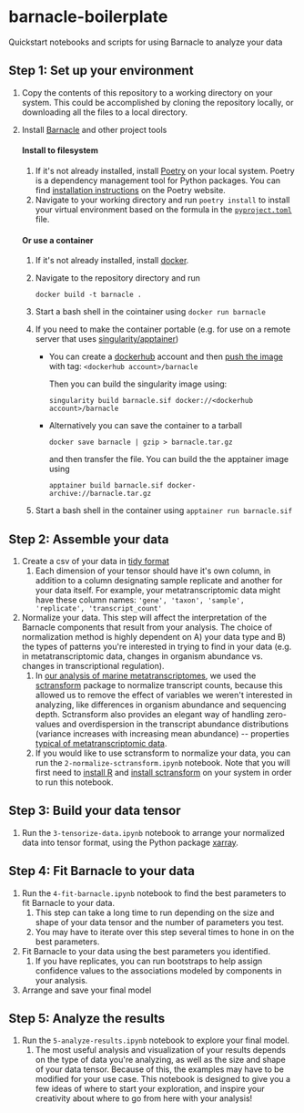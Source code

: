 # barnacle-boilerplate
Quickstart notebooks and scripts for using Barnacle to analyze your data

## Step 1: Set up your environment
1. Copy the contents of this repository to a working directory on your system. This could be accomplished by cloning the repository locally, or downloading all the files to a local directory.
1. Install [Barnacle](https://github.com/blasks/barnacle) and other project tools

    #### Install to filesystem

    1. If it's not already installed, install [Poetry](https://python-poetry.org/) on your local system. Poetry is a dependency management tool for Python packages. You can find [installation instructions](https://python-poetry.org/docs/#installation) on the Poetry website.
    1. Navigate to your working directory and run `poetry install` to install your virtual environment based on the formula in the [`pyproject.toml`](https://github.com/blasks/barnacle-boilerplate/blob/main/pyproject.toml) file.

    #### Or use a container

    1. If it's not already installed, install [docker](https://www.docker.com/get-started/). 
    
    1. Navigate to the repository directory and run
    
        ```docker build -t barnacle .```

    1. Start a bash shell in the cointainer using `docker run barnacle`
    
    1. If you need to make the container portable (e.g. for use on a remote server that uses [singularity/apptainer](https://apptainer.org/docs/user/main/introduction.html)) 
    
        - You can create a [dockerhub](https://app.docker.com/) account and then [push the image](https://docs.docker.com/docker-hub/quickstart/) with tag: `<dockerhub account>/barnacle`

            Then you can build the singularity image using: 

            ```singularity build barnacle.sif docker://<dockerhub account>/barnacle```

        - Alternatively you can save the container to a tarball

            ```docker save barnacle | gzip > barnacle.tar.gz```

            and then transfer the file. You can build the the apptainer image using

            ```apptainer build barnacle.sif docker-archive://barnacle.tar.gz``` 
    
    1. Start a bash shell in the container using `apptainer run barnacle.sif`



## Step 2: Assemble your data
1. Create a csv of your data in [tidy format](https://tidyr.tidyverse.org/articles/tidy-data.html)
    1. Each dimension of your tensor should have it's own column, in addition to a column designating sample replicate and another for your data itself. For example, your metatranscriptomic data might have these column names: `'gene', 'taxon', 'sample', 'replicate', 'transcript_count'`
1. Normalize your data. This step will affect the interpretation of the Barnacle components that result from your analysis. The choice of normalization method is highly dependent on A) your data type and B) the types of patterns you're interested in trying to find in your data (e.g. in metatranscriptomic data, changes in organism abundance vs. changes in transcriptional regulation).
    1. In [our analysis of marine metatranscriptomes](https://doi.org/10.1101/2024.07.15.603627), we used the [sctransform](https://satijalab.org/seurat/articles/sctransform_vignette) package to normalize transcript counts, because this allowed us to remove the effect of variables we weren't interested in analyzing, like differences in organism abundance and sequencing depth. Sctransform also provides an elegant way of handling zero-values and overdispersion in the transcript abundance distributions (variance increases with increasing mean abundance) -- properties [typical of metatranscriptomic data](https://doi.org/10.1186/s13059-017-1359-z).
    1. If you would like to use sctransform to normalize your data, you can run the `2-normalize-sctransform.ipynb` notebook. Note that you will first need to [install R](https://cran.r-project.org/) and [install sctransform](https://github.com/satijalab/sctransform) on your system in order to run this notebook.

## Step 3: Build your data tensor
1. Run the `3-tensorize-data.ipynb` notebook to arrange your normalized data into tensor format, using the Python package [xarray](https://docs.xarray.dev/en/stable/).

## Step 4: Fit Barnacle to your data
1. Run the `4-fit-barnacle.ipynb` notebook to find the best parameters to fit Barnacle to your data.
    1. This step can take a long time to run depending on the size and shape of your data tensor and the number of parameters you test.
    1. You may have to iterate over this step several times to hone in on the best parameters.
1. Fit Barnacle to your data using the best parameters you identified.
    1. If you have replicates, you can run bootstraps to help assign confidence values to the associations modeled by components in your analysis.
1. Arrange and save your final model

## Step 5: Analyze the results
1. Run the `5-analyze-results.ipynb` notebook to explore your final model.
    1. The most useful analysis and visualization of your results depends on the type of data you're analyzing, as well as the size and shape of your data tensor. Because of this, the examples may have to be modified for your use case. This notebook is designed to give you a few ideas of where to start your exploration, and inspire your creativity about where to go from here with your analysis!
